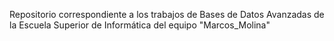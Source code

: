 
Repositorio correspondiente a los trabajos de Bases de Datos Avanzadas de la Escuela Superior de Informática del equipo "Marcos_Molina"
